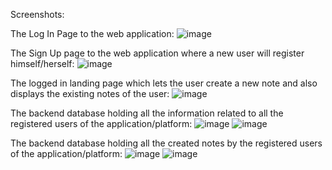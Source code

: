 Screenshots:


The Log In Page to the web application:
![image](https://user-images.githubusercontent.com/40858535/188172670-d43fd22d-34c3-49c4-864a-3f79ad8ab7da.png)


The Sign Up page to the web application where a new user will register himself/herself:
![image](https://user-images.githubusercontent.com/40858535/188172872-93cb11a8-8dbb-4e36-9454-ab42ee58228e.png)


The logged in landing page which lets the user create a new note and also displays the existing notes of the user:
![image](https://user-images.githubusercontent.com/40858535/188173241-f1ed5e23-8be1-4e54-8ef3-0078774baca7.png)


The backend database holding all the information related to all the registered users of the application/platform:
![image](https://user-images.githubusercontent.com/40858535/188173821-a78defaf-4307-41f2-855e-470fe126f022.png)
![image](https://user-images.githubusercontent.com/40858535/188173891-6490b344-d11e-4fff-8513-cd223e9f4971.png)


The backend database holding all the created notes by the registered users of the application/platform:
![image](https://user-images.githubusercontent.com/40858535/188174040-24611f64-93f2-4a12-b78d-3785bb62f511.png)
![image](https://user-images.githubusercontent.com/40858535/188174094-e264c0ea-4e8e-4bf7-97ba-a7a5e20a0819.png)

